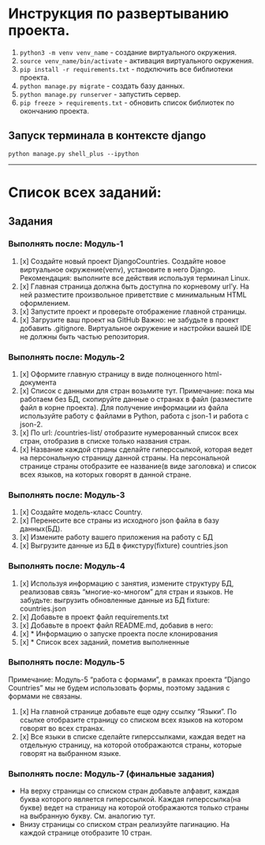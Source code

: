 # Инструкция по развертыванию проекта.

1. `python3 -m venv venv_name` - создание виртуального окружения.
2. `source venv_name/bin/activate` - активация виртуального окружения.
3. `pip install -r requirements.txt` - подключить все библиотеки проекта.
4. `python manage.py migrate` - создать базу данных.
5. `python manage.py runserver` - запустить сервер.
6. `pip freeze > requirements.txt` - обновить список библиотек по окончанию проекта.

## Запуск терминала в контексте django
`python manage.py shell_plus --ipython`

---

# Список всех заданий:

## Задания
### Выполнять после: Модуль-1
1. [x] Создайте новый проект DjangoCountries. 
Создайте новое виртуальное окружение(venv), установите в него Django.
Рекомендация: выполните все действия используя терминал Linux.
2. [x] Главная страница должна быть доступна по корневому url’у.
На ней разместите произвольное приветствие c минимальным HTML оформлением.
3. [x] Запустите проект и проверьте отображение главной страницы.
4. [x] Загрузите ваш проект на GitHub
Важно: не забудьте в проект добавить .gitignore. Виртуальное окружение и настройки вашей IDE не должны быть частью репозитория.

### Выполнять после: Модуль-2
1. [x] Оформите главную страницу в виде полноценного html-документа
2. [x] Список с данными для стран возьмите тут.
Примечание: пока мы работаем без БД, скопируйте данные о странах в файл (разместите файл в корне проекта).
 Для получение информации из файла используйте работу с файлами в Python, работа с json-1 и работа с json-2.
3. [x] По url: /countries-list/ отобразите нумерованный список всех стран, отобразив в списке только названия стран.
4. [x] Название каждой страны сделайте гиперссылкой, которая ведет на персональную страницу данной страны. 
На персональной странице страны отобразите ее название(в виде заголовка) и список всех языков, на которых говорят в данной стране.

### Выполнять после: Модуль-3
1. [x] Создайте модель-класс Country.
2. [x] Перенесите все страны из исходного json файла в базу данных(БД).
3. [x] Измените работу вашего приложения на работу с БД
4. [x] Выгрузите данные из БД в фикстуру(fixture) countries.json

### Выполнять после: Модуль-4
1. [x] Используя информацию с занятия, измените структуру БД, реализовав связь “многие-ко-многом” для стран и языков.
Не забудьте: выгрузить обновленные данные из БД fixture: countries.json
2. [x] Добавьте в проект файл requirements.txt
3. [x] Добавьте в проект файл README.md, добавив в него:
1. [x] * Информацию о запуске проекта после клонирования
2. [x] * Список всех заданий, пометив выполненные
### Выполнять после: Модуль-5
Примечание: Модуль-5 “работа с формами”, в рамках проекта “Django Countries” мы не будем использовать формы, поэтому задания с формами не связаны.

1. [x] На главной странице добавьте еще одну ссылку “Языки”. По ссылке отобразите страницу со списком всех языков на котором говорят во всех странах.
2. [x] Все языки в списке сделайте гиперссылками, каждая ведет на отдельную страницу, на которой отображаются страны, которые говорят на выбранном языке.
### Выполнять после: Модуль-7 (финальные задания)
* На верху страницы со списком стран добавьте алфавит, каждая буква которого является гиперссылкой. Каждая гиперссылка(на букве) ведет на страницу на которой отображаются только страны на выбранную букву. См. аналогию тут.
* Внизу страницы со списком стран реализуйте пагинацию. На каждой странице отобразите 10 стран.
